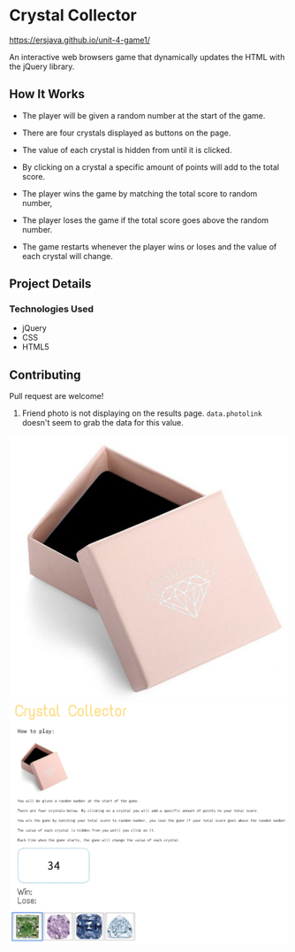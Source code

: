 # Crystal Collector
https://ersjava.github.io/unit-4-game1/

An interactive web browsers game that dynamically updates the HTML with the jQuery library.

## How It Works

* The player will be given a random number at the start of the game.

* There are four crystals displayed as buttons on the page.

* The value of each crystal is hidden from until it is clicked.

* By clicking on a crystal a specific amount of points will add to the total score.

* The player wins the game by matching the total score to random number, 

* The player loses the game if the total score goes above the random number.

* The game restarts whenever the player wins or loses and the value of each crystal will change.

## Project Details

### Technologies Used
* jQuery
* CSS
* HTML5

## Contributing
Pull request are welcome!

1. Friend photo is not displaying on the results page. `data.photolink` doesn't seem to grab the data for this value. 


![Screenshot of game screen](assets/images/box.png)
![Screenshot of game screen](assets/images/game.png)